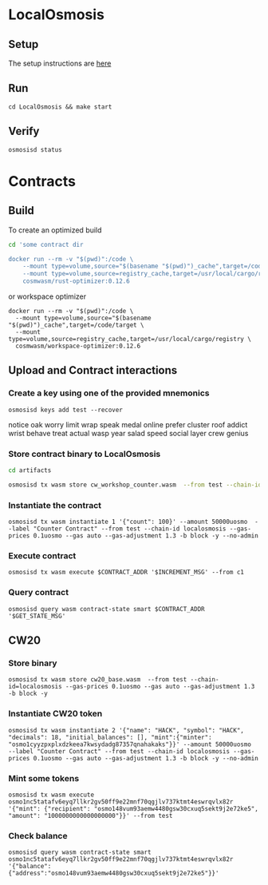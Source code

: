 # LocalOsmosis
## Setup
The setup instructions are [here](https://docs.osmosis.zone/developing/tools/localosmosis.html#what-is-localosmosis)
## Run
```
cd LocalOsmosis && make start
```
## Verify
```
osmosisd status
```

# Contracts
## Build
To create an optimized build
```bash
cd 'some contract dir

docker run --rm -v "$(pwd)":/code \
    --mount type=volume,source="$(basename "$(pwd)")_cache",target=/code/target \
    --mount type=volume,source=registry_cache,target=/usr/local/cargo/registry \
    cosmwasm/rust-optimizer:0.12.6
```
or workspace optimizer
```
docker run --rm -v "$(pwd)":/code \
  --mount type=volume,source="$(basename "$(pwd)")_cache",target=/code/target \
  --mount type=volume,source=registry_cache,target=/usr/local/cargo/registry \
  cosmwasm/workspace-optimizer:0.12.6
```
## Upload and Contract interactions
### Create a key using one of the provided mnemonics
```
osmosisd keys add test --recover
```
notice oak worry limit wrap speak medal online prefer cluster roof addict wrist behave treat actual wasp year salad speed social layer crew genius

### Store contract binary to LocalOsmosis
```bash
cd artifacts

osmosisd tx wasm store cw_workshop_counter.wasm  --from test --chain-id=localosmosis --gas-prices 0.1uosmo --gas auto --gas-adjustment 1.3 -b block -y
```


### Instantiate the contract
```
osmosisd tx wasm instantiate 1 '{"count": 100}' --amount 50000uosmo  --label "Counter Contract" --from test --chain-id localosmosis --gas-prices 0.1uosmo --gas auto --gas-adjustment 1.3 -b block -y --no-admin
```


### Execute contract
```
osmosisd tx wasm execute $CONTRACT_ADDR '$INCREMENT_MSG' --from c1
```

### Query contract
```
osmosisd query wasm contract-state smart $CONTRACT_ADDR '$GET_STATE_MSG'
```

## CW20
### Store binary
```
osmosisd tx wasm store cw20_base.wasm  --from test --chain-id=localosmosis --gas-prices 0.1uosmo --gas auto --gas-adjustment 1.3 -b block -y
```

### Instantiate CW20 token
```
osmosisd tx wasm instantiate 2 '{"name": "HACK", "symbol": "HACK", "decimals": 18, "initial_balances": [], "mint":{"minter": "osmo1cyyzpxplxdzkeea7kwsydadg87357qnahakaks"}}' --amount 50000uosmo  --label "Counter Contract" --from test --chain-id localosmosis --gas-prices 0.1uosmo --gas auto --gas-adjustment 1.3 -b block -y --no-admin
```

### Mint some tokens
```
osmosisd tx wasm execute osmo1nc5tatafv6eyq7llkr2gv50ff9e22mnf70qgjlv737ktmt4eswrqvlx82r '{"mint": {"recipient": "osmo148vum93aemw4480gsw30cxuq5sekt9j2e72ke5", "amount": "1000000000000000000"}}' --from test
```

### Check balance
```
osmosisd query wasm contract-state smart osmo1nc5tatafv6eyq7llkr2gv50ff9e22mnf70qgjlv737ktmt4eswrqvlx82r '{"balance": {"address":"osmo148vum93aemw4480gsw30cxuq5sekt9j2e72ke5"}}'
```
